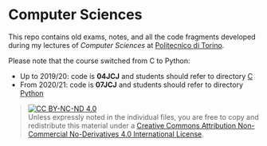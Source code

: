 Computer Sciences
=================

This repo contains old exams, notes, and all the code fragments developed during my lectures of *Computer Sciences* at [Politecnico di Torino](https://www.polito.it/?lang=en).

Please note that the course switched from C to Python:
* Up to 2019/20: code is **04JCJ** and students should refer to directory [C](./C)
* From 2020/21: code is **07JCJ** and students should refer to directory [Python](./Python)

> [![CC BY-NC-ND 4.0](https://licensebuttons.net/l/by-nc-nd/4.0/88x31.png)](https://creativecommons.org/licenses/by-nc-nd/4.0/)  
> Unless expressly noted in the individual files, you are free to copy and redistribute this material under a [Creative Commons Attribution Non-Commercial No-Derivatives 4.0 International License](https://creativecommons.org/licenses/by-nc-nd/4.0/).

